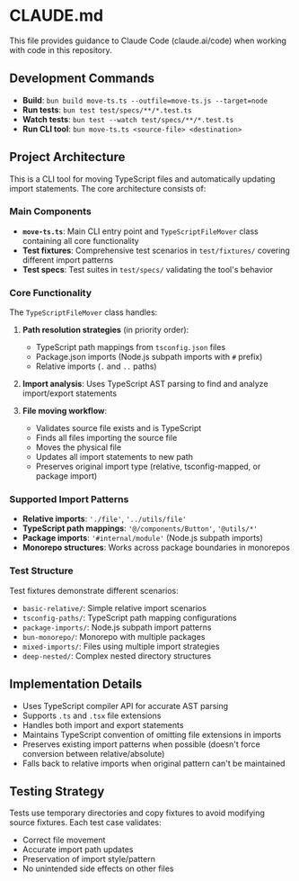# CLAUDE.md

This file provides guidance to Claude Code (claude.ai/code) when working with code in this repository.

## Development Commands

- **Build**: `bun build move-ts.ts --outfile=move-ts.js --target=node`
- **Run tests**: `bun test test/specs/**/*.test.ts`
- **Watch tests**: `bun test --watch test/specs/**/*.test.ts`
- **Run CLI tool**: `bun move-ts.ts <source-file> <destination>`

## Project Architecture

This is a CLI tool for moving TypeScript files and automatically updating import statements. The core architecture consists of:

### Main Components

- **`move-ts.ts`**: Main CLI entry point and `TypeScriptFileMover` class containing all core functionality
- **Test fixtures**: Comprehensive test scenarios in `test/fixtures/` covering different import patterns
- **Test specs**: Test suites in `test/specs/` validating the tool's behavior

### Core Functionality

The `TypeScriptFileMover` class handles:

1. **Path resolution strategies** (in priority order):
   - TypeScript path mappings from `tsconfig.json` files
   - Package.json imports (Node.js subpath imports with `#` prefix)
   - Relative imports (`.` and `..` paths)

2. **Import analysis**: Uses TypeScript AST parsing to find and analyze import/export statements

3. **File moving workflow**:
   - Validates source file exists and is TypeScript
   - Finds all files importing the source file
   - Moves the physical file
   - Updates all import statements to new path
   - Preserves original import type (relative, tsconfig-mapped, or package import)

### Supported Import Patterns

- **Relative imports**: `'./file'`, `'../utils/file'`
- **TypeScript path mappings**: `'@/components/Button'`, `'@utils/*'`
- **Package imports**: `'#internal/module'` (Node.js subpath imports)
- **Monorepo structures**: Works across package boundaries in monorepos

### Test Structure

Test fixtures demonstrate different scenarios:

- `basic-relative/`: Simple relative import scenarios
- `tsconfig-paths/`: TypeScript path mapping configurations
- `package-imports/`: Node.js subpath import patterns
- `bun-monorepo/`: Monorepo with multiple packages
- `mixed-imports/`: Files using multiple import strategies
- `deep-nested/`: Complex nested directory structures

## Implementation Details

- Uses TypeScript compiler API for accurate AST parsing
- Supports `.ts` and `.tsx` file extensions
- Handles both import and export statements
- Maintains TypeScript convention of omitting file extensions in imports
- Preserves existing import patterns when possible (doesn't force conversion between relative/absolute)
- Falls back to relative imports when original pattern can't be maintained

## Testing Strategy

Tests use temporary directories and copy fixtures to avoid modifying source fixtures. Each test case validates:

- Correct file movement
- Accurate import path updates
- Preservation of import style/pattern
- No unintended side effects on other files
